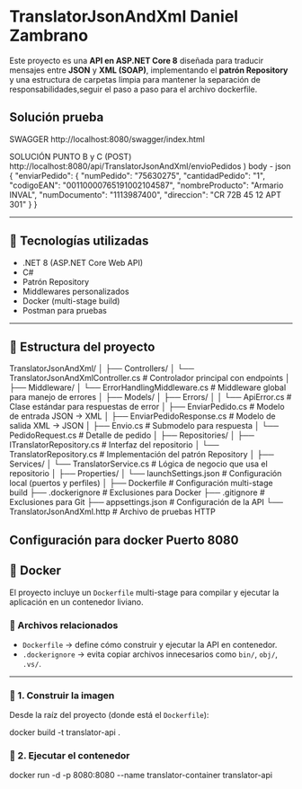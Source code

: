 # TranslatorJsonAndXml Daniel Zambrano

Este proyecto es una **API en ASP.NET Core 8** diseñada para traducir mensajes entre **JSON** y **XML (SOAP)**, implementando el **patrón Repository** y una estructura de carpetas limpia para mantener la separación de responsabilidades,seguir el paso a paso para el archivo dockerfile.
## Solución prueba
SWAGGER 
http://localhost:8080/swagger/index.html

SOLUCIÓN PUNTO B y C (POST)
http://localhost:8080/api/TranslatorJsonAndXml/envioPedidos
)
body - json
{
	"enviarPedido": {
		"numPedido": "75630275",
		"cantidadPedido": "1",
		"codigoEAN": "00110000765191002104587",
		"nombreProducto": "Armario INVAL",
		"numDocumento": "1113987400",
		"direccion": "CR 72B 45 12 APT 301"
	}
}


---

## 🚀 Tecnologías utilizadas
- .NET 8 (ASP.NET Core Web API)
- C#
- Patrón Repository
- Middlewares personalizados
- Docker (multi-stage build)
- Postman para pruebas

---

## 📂 Estructura del proyecto
TranslatorJsonAndXml/
│
├── Controllers/
│   └── TranslatorJsonAndXmlController.cs   # Controlador principal con endpoints
│
├── Middleware/
│   └── ErrorHandlingMiddleware.cs          # Middleware global para manejo de errores
│
├── Models/
│   ├── Errors/
│   │   └── ApiError.cs                     # Clase estándar para respuestas de error
│   ├── EnviarPedido.cs                     # Modelo de entrada JSON → XML
│   ├── EnviarPedidoResponse.cs             # Modelo de salida XML → JSON
│   ├── Envio.cs                            # Submodelo para respuesta
│   └── PedidoRequest.cs                    # Detalle de pedido
│
├── Repositories/
│   ├── ITranslatorRepository.cs            # Interfaz del repositorio
│   └── TranslatorRepository.cs             # Implementación del patrón Repository
│
├── Services/
│   └── TranslatorService.cs                # Lógica de negocio que usa el repositorio
│
├── Properties/
│   └── launchSettings.json                 # Configuración local (puertos y perfiles)
│
├── Dockerfile                              # Configuración multi-stage build
├── .dockerignore                           # Exclusiones para Docker
├── .gitignore                              # Exclusiones para Git
├── appsettings.json                        # Configuración de la API
└── TranslatorJsonAndXml.http               # Archivo de pruebas HTTP


## Configuración para docker Puerto 8080
## 🐳 Docker

El proyecto incluye un `Dockerfile` multi-stage para compilar y ejecutar la aplicación en un contenedor liviano.  

### 📂 Archivos relacionados
- `Dockerfile` → define cómo construir y ejecutar la API en contenedor.  
- `.dockerignore` → evita copiar archivos innecesarios como `bin/`, `obj/`, `.vs/`.  

---

### 🔹 1. Construir la imagen
Desde la raíz del proyecto (donde está el `Dockerfile`):

docker build -t translator-api .

### 🔹 2. Ejecutar el contenedor
docker run -d -p 8080:8080 --name translator-container translator-api







